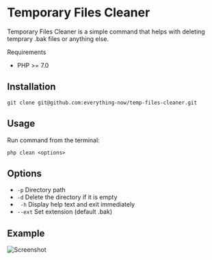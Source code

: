 # Temporary Files Cleaner
Temporary Files Cleaner is a simple command that helps with deleting temprary .bak files or anything else.

Requirements

 * PHP >= 7.0

## Installation

 ```git clone git@github.com:everything-now/temp-files-cleaner.git```

## Usage
Run command from the terminal:

 ```php clean <options>```

## Options

*   `-p`        Directory path
*   `-d`        Delete the directory if it is empty
*   ` -h`       Display help text and exit immediately
*   `--ext`     Set extension (default .bak)

## Example

![Screenshot](screenshot.png)

